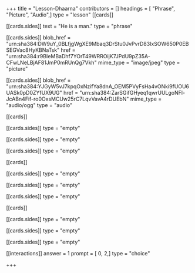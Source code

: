 +++
title = "Lesson-Dhaarna"
contributors = []
headings = [ "Phrase", "Picture", "Audio",]
type = "lesson"
[[cards]]

[[cards.sides]]
text = "He is a man."
type = "phrase"

[[cards.sides]]
blob_href = "urn:sha384:DW9uY_0BLfjgWgXE9Mbaq3DrStu0JvPvrD83IxSOW650P0EBSEGVac8HyKBNaTsk"
href = "urn:sha384:r9BIeMBaDhf7YOrT49WRROijK7JPdU9pZ35A-CFwLNeLBjAF81JmP0mRUnQg7Vkh"
mime_type = "image/jpeg"
type = "picture"

[[cards.sides]]
blob_href = "urn:sha384:YJGyW5vJ7kpqOxNzifYa8dnA_OEM5PVyFsHa4vONki9fUOU6UASk0pD0ZYfUX9UG"
href = "urn:sha384:ZarSGifGHyeq1qwrUULgoNFl-JcABn4Fif-ro0OxsMCUw25rC7LqvVavA4rDUEbN"
mime_type = "audio/ogg"
type = "audio"

[[cards]]

[[cards.sides]]
type = "empty"

[[cards.sides]]
type = "empty"

[[cards.sides]]
type = "empty"

[[cards]]

[[cards.sides]]
type = "empty"

[[cards.sides]]
type = "empty"

[[cards.sides]]
type = "empty"

[[cards]]

[[cards.sides]]
type = "empty"

[[cards.sides]]
type = "empty"

[[cards.sides]]
type = "empty"

[[interactions]]
answer = 1
prompt = [ 0, 2,]
type = "choice"

+++
